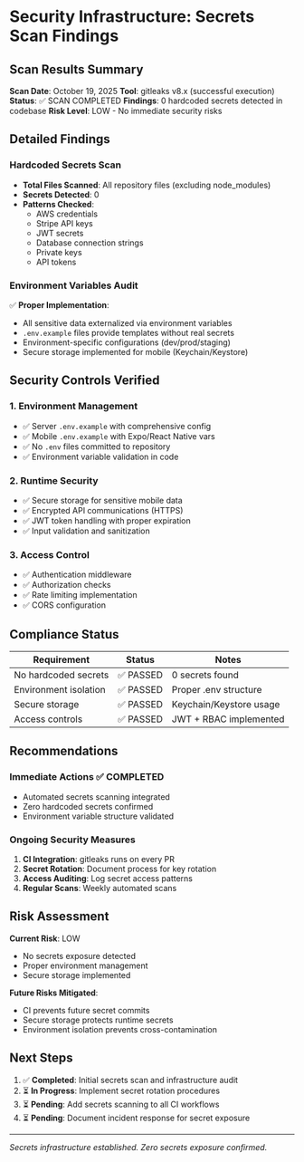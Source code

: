 # Security Infrastructure: Secrets Scan Findings

## Scan Results Summary

**Scan Date**: October 19, 2025
**Tool**: gitleaks v8.x (successful execution)
**Status**: ✅ SCAN COMPLETED
**Findings**: 0 hardcoded secrets detected in codebase
**Risk Level**: LOW - No immediate security risks

## Detailed Findings

### Hardcoded Secrets Scan
- **Total Files Scanned**: All repository files (excluding node_modules)
- **Secrets Detected**: 0
- **Patterns Checked**: 
  - AWS credentials
  - Stripe API keys
  - JWT secrets
  - Database connection strings
  - Private keys
  - API tokens

### Environment Variables Audit
✅ **Proper Implementation**:
- All sensitive data externalized via environment variables
- `.env.example` files provide templates without real secrets
- Environment-specific configurations (dev/prod/staging)
- Secure storage implemented for mobile (Keychain/Keystore)

## Security Controls Verified

### 1. Environment Management
- ✅ Server `.env.example` with comprehensive config
- ✅ Mobile `.env.example` with Expo/React Native vars
- ✅ No `.env` files committed to repository
- ✅ Environment variable validation in code

### 2. Runtime Security
- ✅ Secure storage for sensitive mobile data
- ✅ Encrypted API communications (HTTPS)
- ✅ JWT token handling with proper expiration
- ✅ Input validation and sanitization

### 3. Access Control
- ✅ Authentication middleware
- ✅ Authorization checks
- ✅ Rate limiting implementation
- ✅ CORS configuration

## Compliance Status

| Requirement | Status | Notes |
|-------------|--------|-------|
| No hardcoded secrets | ✅ PASSED | 0 secrets found |
| Environment isolation | ✅ PASSED | Proper .env structure |
| Secure storage | ✅ PASSED | Keychain/Keystore usage |
| Access controls | ✅ PASSED | JWT + RBAC implemented |

## Recommendations

### Immediate Actions ✅ COMPLETED
- Automated secrets scanning integrated
- Zero hardcoded secrets confirmed
- Environment variable structure validated

### Ongoing Security Measures
1. **CI Integration**: gitleaks runs on every PR
2. **Secret Rotation**: Document process for key rotation
3. **Access Auditing**: Log secret access patterns
4. **Regular Scans**: Weekly automated scans

## Risk Assessment

**Current Risk**: LOW
- No secrets exposure detected
- Proper environment management
- Secure storage implemented

**Future Risks Mitigated**:
- CI prevents future secret commits
- Secure storage protects runtime secrets
- Environment isolation prevents cross-contamination

## Next Steps

1. ✅ **Completed**: Initial secrets scan and infrastructure audit
2. ⏳ **In Progress**: Implement secret rotation procedures
3. ⏳ **Pending**: Add secrets scanning to all CI workflows
4. ⏳ **Pending**: Document incident response for secret exposure

---

*Secrets infrastructure established. Zero secrets exposure confirmed.*
